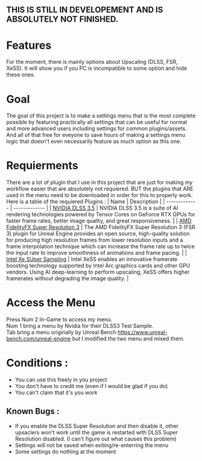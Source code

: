 ## THIS IS STILL IN DEVELOPEMENT AND IS ABSOLUTELY NOT FINISHED.

# Features
For the moment, there is mainly options about Upscaling (DLSS, FSR, XeSS). It will show you if you PC is incompatible to some option and hide these ones.

# Goal
The goal of this project is to make a settings menu that is the most complete possible by featuring practically all settings that can be useful for normal and more advanced users including settings for common plugins/assets. And all of that free for eveyone to save hours of making a settings menu logic that doesn't even necessarily feature as much option as this one.

# Requierments
There are a lot of plugin that I use in this project that are just for making my workflow easier that are absolutely not requiered. BUT the plugins that ARE used in the menu need to be downloaded in order for this to properly work. Here is a table of the requiered Plugins : 
| Name | Description |
| ------------- | ------------- |
| [NVIDIA DLSS 3.5](https://developer.nvidia.com/rtx/dlss/get-started#ue-version)   |  NVIDIA DLSS 3.5 is a suite of AI rendering technologies powered by Tensor Cores on GeForce RTX GPUs for faster frame rates, better image quality, and great responsiveness.  |
| [AMD FidelityFX Super Resolution 3](https://gpuopen.com/learn/ue-fsr3/)  |  The AMD FidelityFX Super Resolution 3 (FSR 3) plugin for Unreal Engine provides an open source, high-quality solution for producing high resolution frames from lower resolution inputs and a frame interpolation technique which can increase the frame rate up to twice the input rate to improve smoothness of animations and frame pacing.  |
| [Intel Xe SUper Sampling](https://github.com/GameTechDev/XeSSUnrealPlugin)  |  Intel XeSS enables an innovative framerate boosting technology supported by Intel Arc graphics cards and other GPU vendors. Using AI deep-learning to perform upscaling, XeSS offers higher framerates without degrading the image quality.  |

# Access the Menu
Press Num 2 In-Game to access my menu.  
Num 1 bring a menu by Nvidia for their DLSS3 Test Sample.  
Tab bring a menu originally by Unreal Bench https://www.unreal-bench.com/unreal-engine but I modified the two menu and mixed them.  

# Conditions : 
  - You can use this freely in you project
  - You don't have to credit me (even if I would be glad if you do)
  - You can't claim that it's you work

## Known Bugs : 
  - If you enable the DLSS Super Resolution and then disable it, other upsaclers won't work until the game is restarted with DLSS Super Resolution disabled. (I can't figure out what causes this problem)
  - Settings will not be saved when exiting/re-enterring the menu
  - Some settings do nothing at the moment
